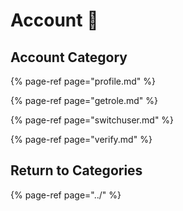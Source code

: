 # Account 📝

## Account Category

{% page-ref page="profile.md" %}

{% page-ref page="getrole.md" %}

{% page-ref page="switchuser.md" %}

{% page-ref page="verify.md" %}

## Return to Categories

{% page-ref page="../" %}

